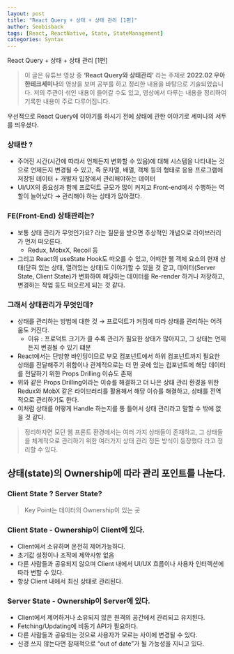 ```yaml
---
layout: post
title: "React Query + 상태 + 상태 관리 [1편]"
author: Seobisback
tags: [React, ReactNative, State, StateManagement]
categories: Syntax
---
```


React Query + 상태 + 상태 관리 [1편]

> 이 글은 유튜브 영상 중 **‘React Query와 상태관리’** 라는 주제로 **2022.02 우아한테크세미나**의
영상을 보며 공부를 하고 정리한 내용을 바탕으로 기술되었습니다. 저의 주관이 섞인 내용이 들어갈 수도 있고,
영상에서 다루는 내용을 정리하여 기록한 내용이 주로 다루어집니다.

우선적으로 React Query에 이야기를 하시기 전에 상태에 관한 이야기로 세미나의 서두를 띄우셨다.

### 상태란 ?

- 주어진 시간(시간에 따라서 언제든지 변화할 수 있음)에 대해 시스템을 나타내는 것으로 언제든지 변경될 수 있고, 즉 문자열, 배열, 객체 등의 형태로 응용 프로그램에 저장된 데이터 + 개발자 입장에서 관리해야하는 데이터
- UI/UX의 중요성과 함께 프로덕트 규모가 많이 커지고 Front-end에서 수행하는 역할이 늘어났다 → 관리해야 하는 상태가 많아졌다.

### FE(Front-End) 상태관리는?

- 보통 상태 관리가 무엇인가요? 라는 질문을 받으면 추상적인 개념으로 라이브러리가 먼저 떠오른다.
  - Redux, MobxX, Recoil 등
- 그리고 React의 useState Hook도 떠오를 수 있고, 어떠한 웹 객체 요소의 현재 상태(닫혀 있는 상태, 열려있는 상태)도 이야기할 수 있을 것 같고, 데이터(Server State, Client State)가 변화하여 해당하는 데이터를 Re-render 하거나 저장하고, 변경하는 작업 등도 떠오르게 되는 것 같다.

### 그래서 상태관리가 무엇인데?

- 상태를 관리하는 방법에 대한 것 → 프로덕트가 커짐에 따라 상태를 관리하는 어려움도 커진다.
  - 이유 : 프로덕트 크기가 클 수록 관리가 필요한 상태가 많아지고, 그 상태는 언제든지 변경될 수 있기 떄문
- React에서는 단방향 바인딩이므로 부모 컴포넌트에서 하위 컴포넌트까지 필요한 상태를 전달해주기 위함이나 관계적으로는 더 먼 곳에 있는 컴포넌트에 해당 데이터를 전달하기 위한 Props Drilling 이슈도 존재
- 위와 같은 Props Drilling이라는 이슈를 해결하고 더 나은 상태 관리 환경을 위한 Redux와 MobX 같은 라이브러리를 활용해서 해당 이슈를 해결하고, 상태를 전역적으로 관리하기도 한다.
- 이처럼 상태를 어떻게 Handle 하는지를 통 틀어서 상태 관리라고 말할 수 밖에 없을 것 같다.

> 정리하자면 모던 웹 프론트 환경에서는 여러 가지 상태들이 존재하고, 그 상태들을 체계적으로 관리하기 위한 여러가지 상태 관리 정돈 방식이 등장했다 라고 정리할 수 있다.
>

## 상태(state)의 Ownership에 따라 관리 포인트를 나눈다.

### Client State ? Server State?

> Key Point는 데이터의 Ownership이 있는 곳
>

### Client State - Ownership이 Client에 있다.

- Client에서 소유하며 온전히 제어가능하다.
- 초기값 설정이나 조작에 제약사항 없음
- 다른 사람들과 공유되지 않으며 Client 내에서 UI/UX 흐름이나 사용자 인터렉션에 따라 변할 수 있다.
- 항상 Client 내에서 최신 상태로 관리된다.

### Server State - Ownership이 Server에 있다.

- Client에서 제어하거나 소유되지 않은 원격의 공간에서 관리되고 유지된다.
- Fetching/Updating에 비동기 API가 필요하다.
- 다른 사람들과 공유되는 것으로 사용자가 모르는 사이에 변경될 수 있다.
- 신경 쓰지 않는다면 잠재적으로 “out of date”가 될 가능성을 지니고 있다.